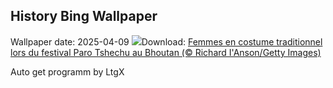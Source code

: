 ## History Bing Wallpaper
Wallpaper date: 2025-04-09
![](https://www.bing.com/th?id=OHR.ParoTsechu_FR-CA5633759949_UHD.jpg&w=1000)Download: [Femmes en costume traditionnel lors du festival Paro Tshechu au Bhoutan (© Richard I'Anson/Getty Images)](https://www.bing.com/th?id=OHR.ParoTsechu_FR-CA5633759949_UHD.jpg)

Auto get programm by LtgX
